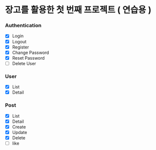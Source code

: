 # 장고를 활용한 첫 번째 프로젝트 ( 연습용 )

### Authentication

- [x] Login
- [x] Logout
- [x] Register
- [x] Change Password
- [x] Reset Password
- [ ] Delete User

### User

- [x] List
- [x] Detail

### Post

- [x] List
- [x] Detail
- [x] Create
- [x] Update
- [x] Delete
- [ ] like
